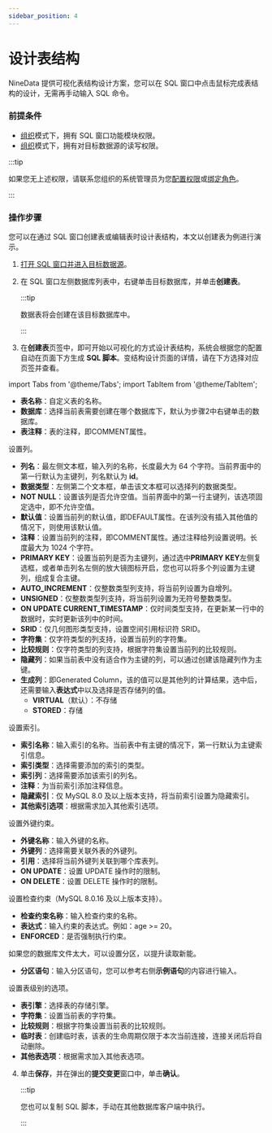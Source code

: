 ```yaml
---
sidebar_position: 4
---
```




# 设计表结构

NineData 提供可视化表结构设计方案，您可以在 SQL 窗口中点击鼠标完成表结构的设计，无需再手动输入 SQL 命令。

### 前提条件

- [组织](/account/intro_account.md#组织)模式下，拥有 SQL 窗口功能模块权限。
- [组织](/account/intro_account.md#组织)模式下，拥有对目标数据源的读写权限。

:::tip

如果您无上述权限，请联系您组织的系统管理员为您[配置权限](/account/manage_user#配置用户个人权限)或[绑定角色](/account/manage_role.md#绑定角色)。

:::

### 操作步骤

您可以在通过 SQL 窗口创建表或编辑表时设计表结构，本文以创建表为例进行演示。

1. [打开 SQL 窗口并进入目标数据源](sql_console.md#操作步骤)。

2. 在 SQL 窗口左侧数据库列表中，右键单击目标数据库，并单击**创建表**。

   :::tip

   数据表将会创建在该目标数据库中。

   :::

3. 在**创建表**页签中，即可开始以可视化的方式设计表结构，系统会根据您的配置自动在页面下方生成 **SQL 脚本**。变结构设计页面的详情，请在下方选择对应页签并查看。

import Tabs from '@theme/Tabs';
import TabItem from '@theme/TabItem';

<Tabs>
  <TabItem value="common" label="通用项" default>

<ul><li><b>表名称</b>：自定义表的名称。</li><li><b>数据库</b>：选择当前表需要创建在哪个数据库下，默认为步骤2中右键单击的数据库。</li><li><b>表注释</b>：表的注释，即COMMENT属性。</li></ul>

  </TabItem>

  <TabItem value="column" label="列">

设置列。

<ul><li><b>列名</b>：最左侧文本框，输入列的名称，长度最大为 64 个字符。当前界面中的第一行默认为主键列，列名默认为 <b>id</b>。</li><li><b>数据类型</b>：左侧第二个文本框，单击该文本框可以选择列的数据类型。</li><li><b>NOT NULL</b>：设置该列是否允许空值。当前界面中的第一行主键列，该选项固定选中，即不允许空值。</li><li><b>默认值</b>：设置当前列的默认值，即DEFAULT属性。在该列没有插入其他值的情况下，则使用该默认值。</li><li><b>注释</b>：设置当前列的注释，即COMMENT属性。通过注释给列设置说明。长度最大为 1024 个字符。</li><li><b>PRIMARY KEY</b>：设置当前列是否为主键列，通过选中<b>PRIMARY KEY</b>左侧复选框，或者单击列名左侧的放大镜图标开启，您也可以将多个列设置为主键列，组成复合主键。</li><li><b>AUTO_INCREMENT</b>：仅整数类型列支持，将当前列设置为自增列。</li><li><b>UNSIGNED</b>：仅整数类型列支持，将当前列设置为无符号整数类型。</li><li><b>ON UPDATE CURRENT_TIMESTAMP</b>：仅时间类型支持，在更新某一行中的数据时，实时更新该列中的时间。</li><li><b>SRID</b>：仅几何图形类型支持，设置空间引用标识符 SRID。</li><li><b>字符集</b>：仅字符类型的列支持，设置当前列的字符集。</li><li><b>比较规则</b>：仅字符类型的列支持，根据字符集设置当前列的比较规则。</li><li><b>隐藏列</b>：如果当前表中没有适合作为主键的列，可以通过创建该隐藏列作为主键。</li><li><b>生成列</b>：即Generated Column，该的值可以是其他列的计算结果，选中后，还需要输入<b>表达式</b>中以及选择是否存储列的值。<ul>
  <li><b>VIRTUAL</b>（默认）：不存储</li><li><b>STORED</b>：存储</li>
  </ul></li></ul>

  </TabItem>
  <TabItem value="index" label="索引">

设置索引。

<ul><li><b>索引名称</b>：输入索引的名称。当前表中有主键的情况下，第一行默认为主键索引信息。</li><li><b>索引类型</b>：选择需要添加的索引的类型。</li><li><b>索引列</b>：选择需要添加该索引的列名。</li><li><b>注释</b>：为当前索引添加注释信息。</li><li><b>隐藏索引</b>：仅 MySQL 8.0 及以上版本支持，将当前索引设置为隐藏索引。</li><li><b>其他索引选项</b>：根据需求加入其他索引选项。</li></ul>

  </TabItem>
  <TabItem value="foreign_key" label="外键">

设置外键约束。

<ul><li><b>外键名称</b>：输入外键的名称。</li><li><b>外键列</b>：选择需要关联外表的外键列。</li><li><b>引用</b>：选择将当前外键列关联到哪个库表列。</li><li><b>ON UPDATE</b>：设置 UPDATE 操作时的限制。</li><li><b>ON DELETE</b>：设置 DELETE 操作时的限制。</li></ul>

  </TabItem>

  <TabItem value="constraint" label="约束">

设置检查约束（MySQL 8.0.16 及以上版本支持）。

<ul><li><b>检查约束名称</b>：输入检查约束的名称。</li><li><b>表达式</b>：输入约束的表达式。例如：age >= 20。</li><li><b>ENFORCED</b>：是否强制执行约束。</li></ul>

  </TabItem>

  <TabItem value="partition" label="分区">

如果您的数据库文件太大，可以设置分区，以提升读取新能。

<ul><li><b>分区语句</b>：输入分区语句，您可以参考右侧<b>示例语句</b>的内容进行输入。</li></ul>

  </TabItem>

  <TabItem value="options" label="表选项">

设置表级别的选项。

<ul><li><b>表引擎</b>：选择表的存储引擎。</li><li><b>字符集</b>：设置当前表的字符集。</li><li><b>比较规则</b>：根据字符集设置当前表的比较规则。</li><li><b>临时表</b>：创建临时表，该表的生命周期仅限于本次当前连接，连接关闭后将自动删除。</li><li><b>其他表选项</b>：根据需求加入其他表选项。</li></ul>

  </TabItem>

</Tabs>

4. 单击**保存**，并在弹出的**提交变更**窗口中，单击**确认**。

   :::tip

   您也可以复制 SQL 脚本，手动在其他数据库客户端中执行。

   :::